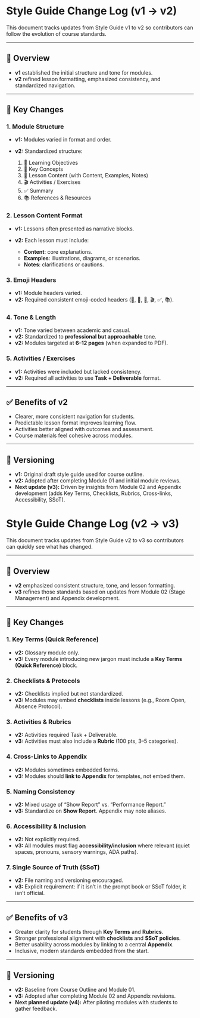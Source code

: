 # Style Guide Change Log (v1 → v2)

This document tracks updates from Style Guide v1 to v2 so contributors can follow the evolution of course standards.

---

## 🔄 Overview

* **v1** established the initial structure and tone for modules.
* **v2** refined lesson formatting, emphasized consistency, and standardized navigation.

---

## 📌 Key Changes

### 1. Module Structure

* **v1:** Modules varied in format and order.
* **v2:** Standardized structure:

  1. 🎯 Learning Objectives
  2. 📖 Key Concepts
  3. 📝 Lesson Content (with Content, Examples, Notes)
  4. 🎬 Activities / Exercises
  5. ✅ Summary
  6. 📚 References & Resources

### 2. Lesson Content Format

* **v1:** Lessons often presented as narrative blocks.
* **v2:** Each lesson must include:

  * **Content**: core explanations.
  * **Examples**: illustrations, diagrams, or scenarios.
  * **Notes**: clarifications or cautions.

### 3. Emoji Headers

* **v1:** Module headers varied.
* **v2:** Required consistent emoji-coded headers (🎯, 📖, 📝, 🎬, ✅, 📚).

### 4. Tone & Length

* **v1:** Tone varied between academic and casual.
* **v2:** Standardized to **professional but approachable** tone.
* **v2:** Modules targeted at **6–12 pages** (when expanded to PDF).

### 5. Activities / Exercises

* **v1:** Activities were included but lacked consistency.
* **v2:** Required all activities to use **Task + Deliverable** format.

---

## ✅ Benefits of v2

* Clearer, more consistent navigation for students.
* Predictable lesson format improves learning flow.
* Activities better aligned with outcomes and assessment.
* Course materials feel cohesive across modules.

---

## 📅 Versioning

* **v1:** Original draft style guide used for course outline.
* **v2:** Adopted after completing Module 01 and initial module reviews.
* **Next update (v3):** Driven by insights from Module 02 and Appendix development (adds Key Terms, Checklists, Rubrics, Cross-links, Accessibility, SSoT).

# Style Guide Change Log (v2 → v3)

This document tracks updates from Style Guide v2 to v3 so contributors can quickly see what has changed.

---

## 🔄 Overview

* **v2** emphasized consistent structure, tone, and lesson formatting.
* **v3** refines those standards based on updates from Module 02 (Stage Management) and Appendix development.

---

## 📌 Key Changes

### 1. Key Terms (Quick Reference)

* **v2:** Glossary module only.
* **v3:** Every module introducing new jargon must include a **Key Terms (Quick Reference)** block.

### 2. Checklists & Protocols

* **v2:** Checklists implied but not standardized.
* **v3:** Modules may embed **checklists** inside lessons (e.g., Room Open, Absence Protocol).

### 3. Activities & Rubrics

* **v2:** Activities required Task + Deliverable.
* **v3:** Activities must also include a **Rubric** (100 pts, 3–5 categories).

### 4. Cross-Links to Appendix

* **v2:** Modules sometimes embedded forms.
* **v3:** Modules should **link to Appendix** for templates, not embed them.

### 5. Naming Consistency

* **v2:** Mixed usage of “Show Report” vs. “Performance Report.”
* **v3:** Standardize on **Show Report**. Appendix may note aliases.

### 6. Accessibility & Inclusion

* **v2:** Not explicitly required.
* **v3:** All modules must flag **accessibility/inclusion** where relevant (quiet spaces, pronouns, sensory warnings, ADA paths).

### 7. Single Source of Truth (SSoT)

* **v2:** File naming and versioning encouraged.
* **v3:** Explicit requirement: if it isn’t in the prompt book or SSoT folder, it isn’t official.

---

## ✅ Benefits of v3

* Greater clarity for students through **Key Terms** and **Rubrics**.
* Stronger professional alignment with **checklists** and **SSoT policies**.
* Better usability across modules by linking to a central **Appendix**.
* Inclusive, modern standards embedded from the start.

---

## 📅 Versioning

* **v2:** Baseline from Course Outline and Module 01.
* **v3:** Adopted after completing Module 02 and Appendix revisions.
* **Next planned update (v4):** After piloting modules with students to gather feedback.

